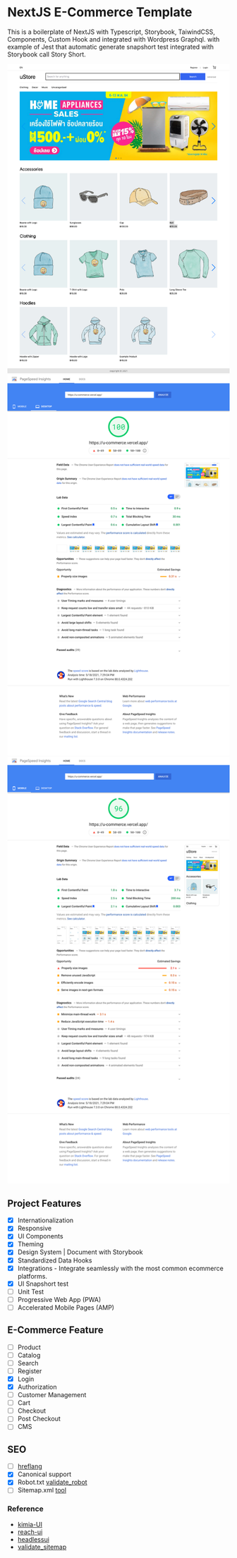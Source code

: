 # NextJS E-Commerce Template

This is a boilerplate of NextJS with Typescript, Storybook, TaiwindCSS, Components, Custom Hook and integrated with Wordpress Graphql.
with example of Jest that automatic generate snapshort test integrated with Storybook call Story Short.

![Application Screen][screen-example]
![PageSpeed Desktop][speed-desktop]
![PageSpeed Mobile][speed-mobile]

## Project Features

- [x] Internationalization
- [x] Responsive
- [x] UI Components
- [x] Theming
- [x] Design System | Document with Storybook
- [x] Standardized Data Hooks
- [x] Integrations - Integrate seamlessly with the most common ecommerce platforms.
- [x] UI Snapshort test
- [ ] Unit Test
- [ ] Progressive Web App (PWA)
- [ ] Accelerated Mobile Pages (AMP)

## E-Commerce Feature

- [ ] Product
- [ ] Catalog
- [ ] Search
- [ ] Register
- [x] Login
- [x] Authorization
- [ ] Customer Management
- [ ] Cart
- [ ] Checkout
- [ ] Post Checkout
- [ ] CMS

## SEO

- [ ] [hreflang](https://developers.google.com/search/docs/advanced/crawling/localized-versions?visit_id=637551865443037564-785503530&rd=1)
- [x] Canonical support
- [x] Robot.txt [validate_robot](https://www.google.com/webmasters/tools/robots-testing-tool)
- [ ] Sitemap.xml [tool](https://www.npmjs.com/package/sitemap)

### Reference

- [kimia-UI](https://github.com/enochndika/kimia-UI)
- [reach-ui](https://github.com/reach/reach-ui)
- [headlessui](https://headlessui.dev/)
- [validate_sitemap](https://www.xml-sitemaps.com/validate-xml-sitemap.html)

[speed-desktop]: docs/pagespeed-desktop.png
[speed-mobile]: docs/pagespeed-mobile.png
[screen-example]: docs/screen-example.png
